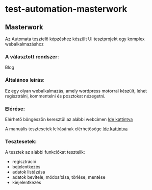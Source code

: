 # test-automation-masterwork
## Masterwork
Az Automata tesztelő képzéshez készült UI tesztprojekt egy komplex webalkalmazáshoz

### A választott rendszer:
Blog

### Általános leírás:
Ez egy olyan webalkalmazás, amely wordpress motorral készült, lehet regisztrálni, kommentelni és posztokat nézegetni.

### Elérése:
Elérhető böngészőn keresztül az alábbi webcímen 
[Ide kattintva](http://test-automation-blog.greenfox.academy/)

A manuális tesztesetek leírásának elérhetősége 
[Ide kattintva](https://docs.google.com/spreadsheets/d/1e9cAooDU1hmRP4XqXVAhZULz0rX5Fhcp-Zfl5oKrk4Q/edit?usp=sharing)

### Tesztesetek:
A tesztek az alábbi funkciókat tesztelik:
- regisztráció
- bejelentkezés
- adatok listázása
- adatok bevitele, módosítása, törlése, mentése
- kiejelentkezés
